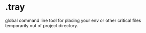 # .tray
global command line tool for placing your env or other critical files temporarily out of project directory.
